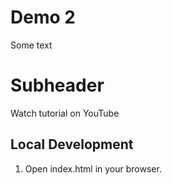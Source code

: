 # Demo 2

Some text

# Subheader

Watch tutorial on YouTube

## Local Development

1. Open index.html in your browser.